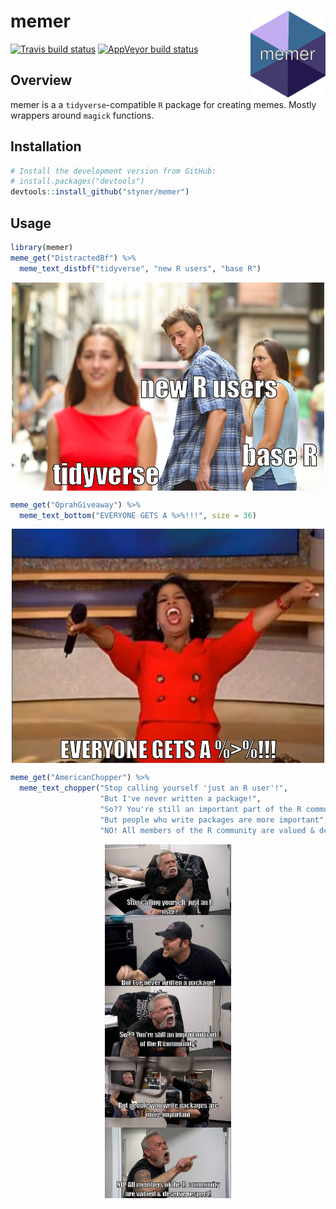 
# memer <img src="man/figures/logo.png" align="right" width="120" />

<!-- badges: start -->

[![Travis build
status](https://travis-ci.org/sctyner/memer.svg?branch=master)](https://travis-ci.org/sctyner/memer)
[![AppVeyor build
status](https://ci.appveyor.com/api/projects/status/github/sctyner/memer?branch=master&svg=true)](https://ci.appveyor.com/project/sctyner/memer)
<!-- badges: end -->

## Overview

memer is a a `tidyverse`-compatible `R` package for creating memes.
Mostly wrappers around `magick` functions.

## Installation

``` r
# Install the development version from GitHub:
# install.packages("devtools")
devtools::install_github("styner/memer")
```

## Usage

``` r
library(memer)
meme_get("DistractedBf") %>% 
  meme_text_distbf("tidyverse", "new R users", "base R")
```

<img src="README_files/figure-gfm/cdistbf-1.png" style="display: block; margin: auto;" />

``` r
meme_get("OprahGiveaway") %>% 
  meme_text_bottom("EVERYONE GETS A %>%!!!", size = 36)
```

<img src="README_files/figure-gfm/oprah-1.png" style="display: block; margin: auto;" />

``` r
meme_get("AmericanChopper") %>%
  meme_text_chopper("Stop calling yourself 'just an R user'!",
                    "But I've never written a package!",
                    "So?? You're still an important part of the R community!",
                    "But people who write packages are more important",
                    "NO! All members of the R community are valued & deserve respect!")
```

<img src="README_files/figure-gfm/chopper-1.png" width="40%" style="display: block; margin: auto;" />
